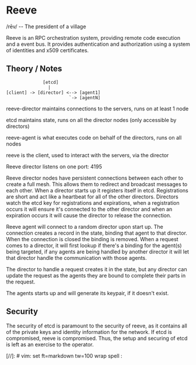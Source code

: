 Reeve
=====

/rēv/ -- The president of a village

Reeve is an RPC orchestration system, providing remote code execution and a event bus.  It provides
authentication and authorization using a system of identities and x509 certificates.


Theory / Notes
--------------

```
              [etcd]
                |
[client] -> [director] <--> [agent1]
                        `-> [agentN]

```

reeve-director maintains connections to the servers, runs on at least 1 node

etcd maintains state, runs on all the director nodes (only accessible by directors)

reeve-agent is what executes code on behalf of the directors, runs on all nodes

reeve is the client, used to interact with the servers, via the director

Reeve director listens on one port: 4195


Reeve director nodes have persistent connections between each other to create a full mesh.  This
allows them to redirect and broadcast messages to each other.  When a director starts up it
registers itself in etcd.  Registrations are short and act like a heartbeat for all of the other
directors.  Directors watch the etcd key for registrations and expirations, when a registration
occurs it will ensure it's connected to the other director and when an expiration occurs it will
cause the director to release the connection.

Reeve agent will connect to a random director upon start up.  The connection creates a record in
the state, binding that agent to that director.  When the connection is closed the binding is
removed.  When a request comes to a director, it will first lookup if there's a binding for the
agent(s) being targeted, if any agents are being handled by another director it will let that
director handle the communication with those agents.

The director to handle a request creates it in the state, but any director can update the request as
the agents they are bound to complete their parts in the request.

The agents starts up and will generate its keypair, if it doesn't exist.  

Security
--------

The security of etcd is paramount to the security of reeve, as it contains all of the private keys
and identity information for the network.  If etcd is compromised, reeve is compromised.  Thus, the
setup and securing of etcd is left as an exercise to the operator.

[//]: # vim: set ft=markdown tw=100 wrap spell :
